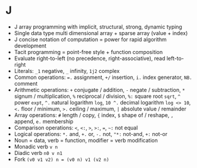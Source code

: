 # J

- J array programming with implicit, structural, strong, dynamic typing
- Single data type multi dimensional array + sparse array (value + index)
- J concise notation of computation = power for rapid algorithm development
- Tacit programming = point-free style + function composition
- Evaluate right-to-left (no precedence, right-associative), read left-to-right
- Literals: `_1` negative, `_` infinity, `1j2` complex
- Common operations: `=.` assignment, `+/` insertion, `i.` index generator, `NB.`
  comment
- Arithmetic operations: `+` conjugate / addition, `-` negate / subtraction, `*` signum
  / multiplication, `%` reciprocal / division, `%:` square root `sqrt`, `^` power
  `expt`, `^.` natural logarithm `log`, `10 ^.` decimal logarithm `log <> 10`, `<.`
  floor / minimum, `>.` ceiling / maximum, `|` absolute value / remainder
- Array operations: `#` length / copy, `{` index, `$` shape of / reshape, `,` append,
  `e.` membership
- Comparison operations: `<`, `<:`, `>`, `>:`, `=`, `~:` not equal
- Logical operations: `*.` and, `+.` or, `-.` not, `"*:` not-and, `+:` not-or
- Noun = data, verb = function, modifier = verb modification
- Monadic verb `v n`
- Diadic verb `n0 v n1`
- Fork `(v0 v1 v2) n = (v0 n) v1 (v2 n)`
